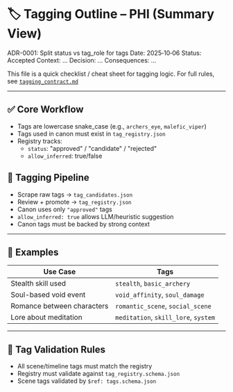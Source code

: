 # 🏷 Tagging Outline – PHI (Summary View)

ADR-0001: Split status vs tag_role for tags
Date: 2025‑10‑06
Status: Accepted
Context: …
Decision: …
Consequences: …


This file is a quick checklist / cheat sheet for tagging logic.
For full rules, see [`tagging_contract.md`](./tagging_contract.md)

---

## ✅ Core Workflow

- Tags are lowercase snake_case (e.g., `archers_eye`, `malefic_viper`)
- Tags used in canon must exist in `tag_registry.json`
- Registry tracks:
  - `status`: "approved" / "candidate" / "rejected"
  - `allow_inferred`: true/false

## 🔁 Tagging Pipeline

- Scrape raw tags → `tag_candidates.json`
- Review + promote → `tag_registry.json`
- Canon uses only `"approved"` tags
- `allow_inferred: true` allows LLM/heuristic suggestion
- Canon tags must be backed by strong context

---

## 📌 Examples

| Use Case                       | Tags                                   |
|--------------------------------|----------------------------------------|
| Stealth skill used             | `stealth`, `basic_archery`             |
| Soul-based void event          | `void_affinity`, `soul_damage`         |
| Romance between characters     | `romantic_scene`, `social_scene`       |
| Lore about meditation          | `meditation`, `skill_lore`, `system`   |

---

## 🧪 Tag Validation Rules

- All scene/timeline tags must match the registry
- Registry must validate against `tag_registry.schema.json`
- Scene tags validated by `$ref: tags.schema.json`
